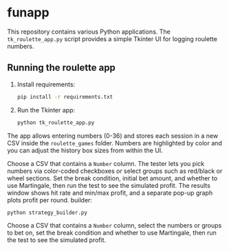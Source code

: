 # funapp

This repository contains various Python applications. The `tk_roulette_app.py` script provides a simple Tkinter UI for logging roulette numbers.

## Running the roulette app

1. Install requirements:
   ```bash
   pip install -r requirements.txt
   ```
2. Run the Tkinter app:
   ```bash
   python tk_roulette_app.py
   ```

The app allows entering numbers (0-36) and stores each session in a new CSV
inside the `roulette_games` folder. Numbers are highlighted by color and you
can adjust the history box sizes from within the UI.



Choose a CSV that contains a `Number` column. The tester lets you pick numbers
via color-coded checkboxes or select groups such as red/black or wheel
sections. Set the break condition, initial bet amount, and whether to use
Martingale, then run the test to see the simulated profit. The results window
shows hit rate and min/max profit, and a separate pop-up graph plots profit per
round.
builder:

```bash
python strategy_builder.py
```

Choose a CSV that contains a `Number` column, select the numbers or groups to
bet on, set the break condition and whether to use Martingale, then run the test
to see the simulated profit.